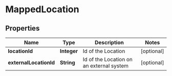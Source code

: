 
# MappedLocation

## Properties
Name | Type | Description | Notes
------------ | ------------- | ------------- | -------------
**locationId** | **Integer** | Id of the Location |  [optional]
**externalLocationId** | **String** | Id of the Location on an external system |  [optional]



